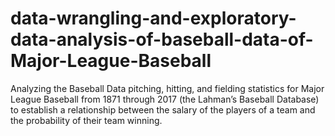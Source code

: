# data-wrangling-and-exploratory-data-analysis-of-baseball-data-of-Major-League-Baseball
Analyzing the Baseball Data pitching, hitting, and fielding statistics for Major League Baseball from 1871 through 2017 (the Lahman’s Baseball Database) to establish a relationship between the salary of the players of a team and the probability of their team winning.

